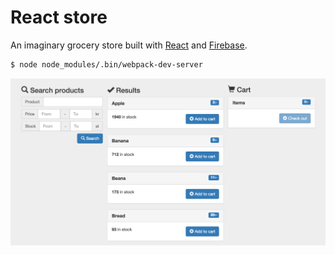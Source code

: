 # React store
An imaginary grocery store built with [React](https://facebook.github.io/react/) and [Firebase](https://www.firebase.com/).

```sh
$ node node_modules/.bin/webpack-dev-server
```

<img src="https://raw.githubusercontent.com/yberg/react-store/master/img/scrnshot.png" width="550"/>
